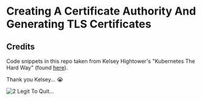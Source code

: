 # Creating A Certificate Authority And Generating TLS Certificates

## Credits

Code snippets in this repo taken from Kelsey Hightower's "Kubernetes The Hard Way" (found [here](https://github.com/kelseyhightower/kubernetes-the-hard-way)).

Thank you Kelsey... 😭

![2 Legit To Quit...](https://media.giphy.com/media/SxiUFzAh5DgCk/giphy.gif)
